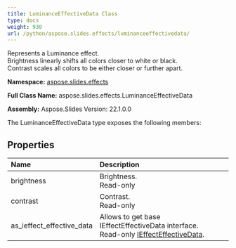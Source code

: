 ```yaml
---
title: LuminanceEffectiveData Class
type: docs
weight: 930
url: /python/aspose.slides.effects/luminanceeffectivedata/
---
```


Represents a Luminance effect.<br/>            Brightness linearly shifts all colors closer to white or black.<br/>            Contrast scales all colors to be either closer or further apart.

**Namespace:** [aspose.slides.effects](/python/aspose.slides.effects/)

**Full Class Name:** aspose.slides.effects.LuminanceEffectiveData

**Assembly:**  Aspose.Slides Version: 22.1.0.0

The LuminanceEffectiveData type exposes the following members:
## **Properties**
|**Name**|**Description**|
| :- | :- |
|brightness|Brightness.<br/>            Read-only|
|contrast|Contrast.<br/>            Read-only|
|as_ieffect_effective_data|Allows to get base IEffectEffectiveData interface.<br/>            Read-only [IEffectEffectiveData](/python/aspose.slides.effects/ieffecteffectivedata/).|
